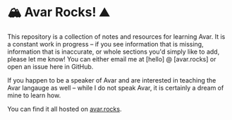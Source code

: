 # 🏔 Avar Rocks! ⛰

This repository is a collection of notes and resources for learning Avar. It is a constant work in progress – if you see information that is missing, information that is inaccurate, or whole sections you'd simply like to add, please let me know! You can either email me at [hello] @ [avar.rocks] or open an issue here in GitHub.

If you happen to be a speaker of Avar and are interested in teaching the Avar langauge as well – while I do not speak Avar, it is certainly a dream of mine to learn how.

You can find it all hosted on [avar.rocks](https://avar.rocks).
